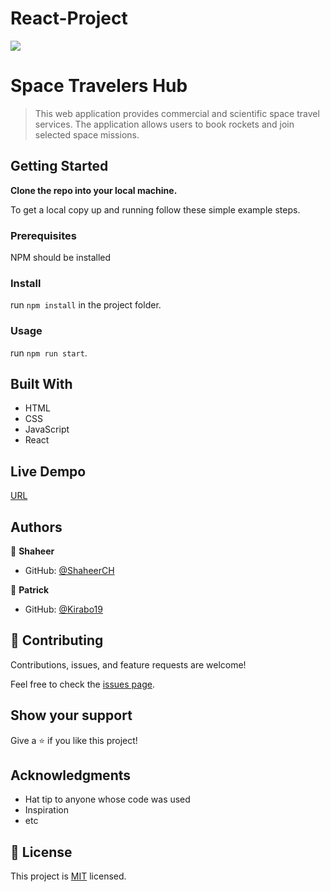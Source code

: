 # React-Project

![](https://img.shields.io/badge/Microverse-blueviolet)

# Space Travelers Hub

> This web application provides commercial and scientific space travel services. The application allows users to book rockets and join selected space missions.

## Getting Started

**Clone the repo into your local machine.**

To get a local copy up and running follow these simple example steps.

### Prerequisites

NPM should be installed

### Install

run `npm install` in the project folder.

### Usage

run `npm run start`.

## Built With

- HTML
- CSS
- JavaScript
- React

## Live Dempo

[URL](https://62ebc3057145de0edca6b1e0--adorable-pothos-f51154.netlify.app/)

## Authors

👤 **Shaheer**

- GitHub: [@ShaheerCH](https://github.com/ShaheerCH)

👤 **Patrick**

- GitHub: [@Kirabo19](https://github.com/Kirabo19)

## 🤝 Contributing

Contributions, issues, and feature requests are welcome!

Feel free to check the [issues page](../../issues/).

## Show your support

Give a ⭐️ if you like this project!

## Acknowledgments

- Hat tip to anyone whose code was used
- Inspiration
- etc

## 📝 License

This project is [MIT](./MIT.md) licensed.
